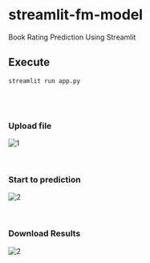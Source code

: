 # streamlit-fm-model
Book Rating Prediction Using Streamlit

## Execute
```bash
streamlit run app.py
```
<br>
<br>

### Upload file
![1](https://user-images.githubusercontent.com/93419379/234737879-6f6fa7ea-acef-4f47-911f-2306f6c11ba1.gif)

<br>

### Start to prediction
![2](https://user-images.githubusercontent.com/93419379/234737893-741c2950-69bf-44f0-9c2e-0c1139a85a3e.gif)

<br>

### Download Results
![2](https://user-images.githubusercontent.com/93419379/234737891-687e438e-df71-4e1b-b710-7357c48582c1.gif)
